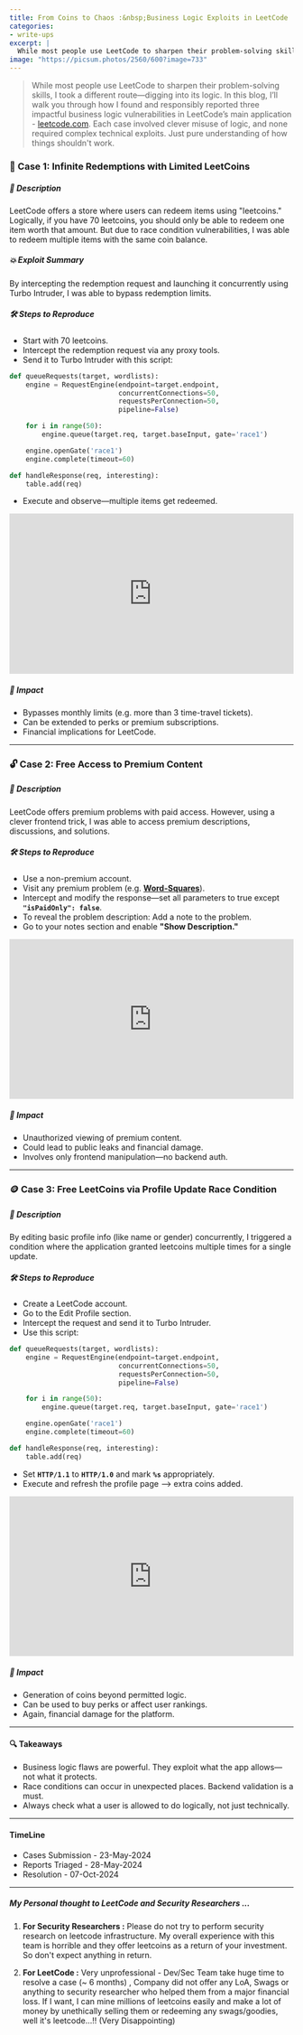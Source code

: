 ```yaml
---
title: From Coins to Chaos :&nbsp;Business Logic Exploits in LeetCode
categories:
- write-ups
excerpt: |
  While most people use LeetCode to sharpen their problem-solving skills, I took a different route—digging into its logic. In this blog, I’ll walk you through how I found and responsibly reported three impactful business logic vulnerabilities in LeetCode’s main application - [leetcode.com](https://leetcode.com/). Each case involved clever misuse of logic, and none required complex technical exploits. Just pure understanding of how things shouldn't work.
image: "https://picsum.photos/2560/600?image=733"
---
```


> While most people use LeetCode to sharpen their problem-solving skills, I took a different route—digging into its logic. In this blog, I’ll walk you through how I found and responsibly reported three impactful business logic vulnerabilities in LeetCode’s main application - [leetcode.com](https://leetcode.com/). Each case involved clever misuse of logic, and none required complex technical exploits. Just pure understanding of how things shouldn't work.

### 🧩 Case 1: Infinite Redemptions with Limited LeetCoins

##### 📌 Description

LeetCode offers a store where users can redeem items using "leetcoins." Logically, if you have 70 leetcoins, you should only be able to redeem one item worth that amount. But due to race condition vulnerabilities, I was able to redeem multiple items with the same coin balance.

##### 💥 Exploit Summary

By intercepting the redemption request and launching it concurrently using Turbo Intruder, I was able to bypass redemption limits.

##### 🛠 Steps to Reproduce

- Start with 70 leetcoins.
- Intercept the redemption request via any proxy tools.
- Send it to Turbo Intruder with this script:

```python
def queueRequests(target, wordlists):
    engine = RequestEngine(endpoint=target.endpoint,
                           concurrentConnections=50,
                           requestsPerConnection=50,
                           pipeline=False)

    for i in range(50):
        engine.queue(target.req, target.baseInput, gate='race1')

    engine.openGate('race1')
    engine.complete(timeout=60)

def handleResponse(req, interesting):
    table.add(req)
```


- Execute and observe—multiple items get redeemed.


<style>
.video-container {
  position: relative;
  padding-bottom: 56.25%; /* 16:9 aspect ratio */
  height: 0;
  overflow: hidden;
  max-width: 100%;
}

.video-container iframe {
  position: absolute;
  top: 0;
  left: 0;
  width: 100%;
  height: 100%;
}
</style>
<div class="video-container">
<iframe width="560" height="315" src="https://www.youtube.com/embed/UHyi9J3xmOY" title="YouTube video player" frameborder="0" allow="accelerometer; autoplay; clipboard-write; encrypted-media; gyroscope; picture-in-picture; web-share" referrerpolicy="strict-origin-when-cross-origin" allowfullscreen></iframe>
</div>


##### 🎯 Impact

- Bypasses monthly limits (e.g. more than 3 time-travel tickets).
- Can be extended to perks or premium subscriptions.
- Financial implications for LeetCode.

---

### 🔓 Case 2: Free Access to Premium Content

##### 📌 Description

LeetCode offers premium problems with paid access. However, using a clever frontend trick, I was able to access premium descriptions, discussions, and solutions.

##### 🛠 Steps to Reproduce

- Use a non-premium account.
- Visit any premium problem (e.g. **[Word-Squares](https://leetcode.com/problems/word-squares/)**).
- Intercept and modify the response—set all parameters to true except **`"isPaidOnly": false`**.
- To reveal the problem description: Add a note to the problem.
- Go to your notes section and enable **"Show Description."**

<style>
.video-container {
  position: relative;
  padding-bottom: 56.25%; /* 16:9 aspect ratio */
  height: 0;
  overflow: hidden;
  max-width: 100%;
}

.video-container iframe {
  position: absolute;
  top: 0;
  left: 0;
  width: 100%;
  height: 100%;
}
</style>
<div class="video-container">
<iframe width="560" height="315" src="https://www.youtube.com/embed/R-p11kuCin0?si=gZABuinMSMl8mqcm" title="YouTube video player" frameborder="0" allow="accelerometer; autoplay; clipboard-write; encrypted-media; gyroscope; picture-in-picture; web-share" referrerpolicy="strict-origin-when-cross-origin" allowfullscreen></iframe>
</div>


##### 🎯 Impact

- Unauthorized viewing of premium content.
- Could lead to public leaks and financial damage.
- Involves only frontend manipulation—no backend auth.

---

### 🪙 Case 3: Free LeetCoins via Profile Update Race Condition

##### 📌 Description

By editing basic profile info (like name or gender) concurrently, I triggered a condition where the application granted leetcoins multiple times for a single update.

##### 🛠 Steps to Reproduce

- Create a LeetCode account.
- Go to the Edit Profile section.
- Intercept the request and send it to Turbo Intruder.
- Use this script:

```python
def queueRequests(target, wordlists):
    engine = RequestEngine(endpoint=target.endpoint,
                           concurrentConnections=50,
                           requestsPerConnection=50,
                           pipeline=False)

    for i in range(50):
        engine.queue(target.req, target.baseInput, gate='race1')

    engine.openGate('race1')
    engine.complete(timeout=60)

def handleResponse(req, interesting):
    table.add(req)
```

- Set **`HTTP/1.1`** to **`HTTP/1.0`** and mark **`%s`** appropriately.
- Execute and refresh the profile page —> extra coins added.


<style>
.video-container {
  position: relative;
  padding-bottom: 56.25%; /* 16:9 aspect ratio */
  height: 0;
  overflow: hidden;
  max-width: 100%;
}

.video-container iframe {
  position: absolute;
  top: 0;
  left: 0;
  width: 100%;
  height: 100%;
}
</style>
<div class="video-container">
<iframe width="560" height="315" src="https://www.youtube.com/embed/q2Fp18B1-Hs" title="YouTube video player" frameborder="0" allow="accelerometer; autoplay; clipboard-write; encrypted-media; gyroscope; picture-in-picture; web-share" referrerpolicy="strict-origin-when-cross-origin" allowfullscreen></iframe>
</div>


##### 🎯 Impact

- Generation of coins beyond permitted logic.
- Can be used to buy perks or affect user rankings.
- Again, financial damage for the platform.

---

#### 🔍 Takeaways
- Business logic flaws are powerful. They exploit what the app allows—not what it protects.
- Race conditions can occur in unexpected places. Backend validation is a must.
- Always check what a user is allowed to do logically, not just technically.

---

#### TimeLine

- Cases Submission - 23-May-2024
- Reports Triaged - 28-May-2024
- Resolution - 07-Oct-2024

---

##### My Personal thought to LeetCode and Security Researchers ...
1. **For Security Researchers :** Please do not try to perform security research on leetcode infrastructure. My overall experience with this team is horrible and they offer leetcoins as a return of your investment. So don't expect anything in return.

2. **For LeetCode :** Very unprofessional - Dev/Sec Team take huge time to resolve a case (~ 6 months) , Company did not offer any LoA, Swags or anything to security researcher who helped them from a major financial loss. If I want, I can mine millions of leetcoins easily and make a lot of money by unethically selling them or redeeming any swags/goodies, well it's leetcode...!! (Very Disappointing)
